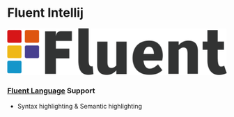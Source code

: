 # Fluent Intellij

![](./src/main/design/SVG/title.svg)

<!-- Plugin description -->
### [Fluent Language](https://github.com/projectfluent) Support

- Syntax highlighting & Semantic highlighting

<!-- Plugin description end -->
